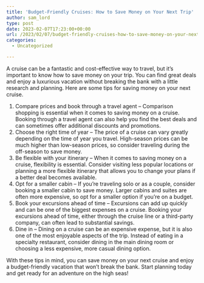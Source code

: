 ```yaml
---
title: 'Budget-Friendly Cruises: How to Save Money on Your Next Trip'
author: sam_lord
type: post
date: 2023-02-07T17:23:00+00:00
url: /2023/02/07/budget-friendly-cruises-how-to-save-money-on-your-next-trip/
categories:
  - Uncategorized

---
```

A cruise can be a fantastic and cost-effective way to travel, but it&#8217;s important to know how to save money on your trip. You can find great deals and enjoy a luxurious vacation without breaking the bank with a little research and planning. Here are some tips for saving money on your next cruise.

  1. Compare prices and book through a travel agent &#8211; Comparison shopping is essential when it comes to saving money on a cruise. Booking through a travel agent can also help you find the best deals and can sometimes offer additional discounts and promotions.
  2. Choose the right time of year &#8211; The price of a cruise can vary greatly depending on the time of year you travel. High-season prices can be much higher than low-season prices, so consider traveling during the off-season to save money.
  3. Be flexible with your itinerary &#8211; When it comes to saving money on a cruise, flexibility is essential. Consider visiting less popular locations or planning a more flexible itinerary that allows you to change your plans if a better deal becomes available.
  4. Opt for a smaller cabin &#8211; If you&#8217;re traveling solo or as a couple, consider booking a smaller cabin to save money. Larger cabins and suites are often more expensive, so opt for a smaller option if you&#8217;re on a budget.
  5. Book your excursions ahead of time &#8211; Excursions can add up quickly and can be one of the biggest expenses on a cruise. Booking your excursions ahead of time, either through the cruise line or a third-party company, can often lead to substantial savings.
  6. Dine in &#8211; Dining on a cruise can be an expensive expense, but it is also one of the most enjoyable aspects of the trip. Instead of eating in a specialty restaurant, consider dining in the main dining room or choosing a less expensive, more casual dining option.

With these tips in mind, you can save money on your next cruise and enjoy a budget-friendly vacation that won&#8217;t break the bank. Start planning today and get ready for an adventure on the high seas!